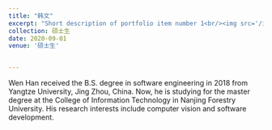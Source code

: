 ```yaml
---
title: "韩文"
excerpt: "Short description of portfolio item number 1<br/><img src='/images/500x300.png'>"
collection: 硕士生
date: 2020-09-01
venue: '硕士生'


---
```


Wen Han received the B.S. degree in software engineering in 2018 from Yangtze University, Jing Zhou, China. Now, he is studying for the master degree at the College of Information Technology in Nanjing Forestry University. His research interests include computer vision and software development.